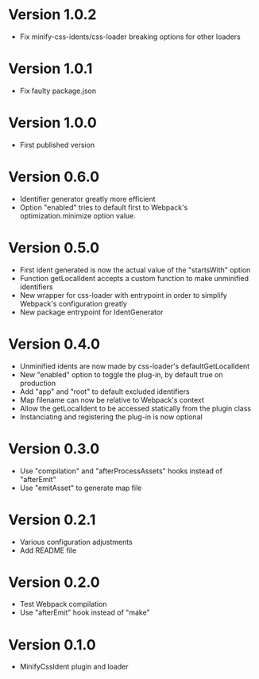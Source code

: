 # Version 1.0.2
- Fix minify-css-idents/css-loader breaking options for other loaders

# Version 1.0.1
- Fix faulty package.json

# Version 1.0.0
- First published version

# Version 0.6.0
- Identifier generator greatly more efficient
- Option "enabled" tries to default first to Webpack's optimization.minimize option value.

# Version 0.5.0
- First ident generated is now the actual value of the "startsWith" option
- Function getLocalIdent accepts a custom function to make unminified identifiers
- New wrapper for css-loader with entrypoint in order to simplify Webpack's configuration greatly
- New package entrypoint for IdentGenerator

# Version 0.4.0
- Unminified idents are now made by css-loader's defaultGetLocalIdent
- New "enabled" option to toggle the plug-in, by default true on production
- Add "app" and "root" to default excluded identifiers
- Map filename can now be relative to Webpack's context
- Allow the getLocalIdent to be accessed statically from the plugin class
- Instanciating and registering the plug-in is now optional

# Version 0.3.0
- Use "compilation" and "afterProcessAssets" hooks instead of "afterEmit"
- Use "emitAsset" to generate map file

# Version 0.2.1
- Various configuration adjustments
- Add README file

# Version 0.2.0
- Test Webpack compilation
- Use "afterEmit" hook instead of "make"

# Version 0.1.0
- MinifyCssIdent plugin and loader

